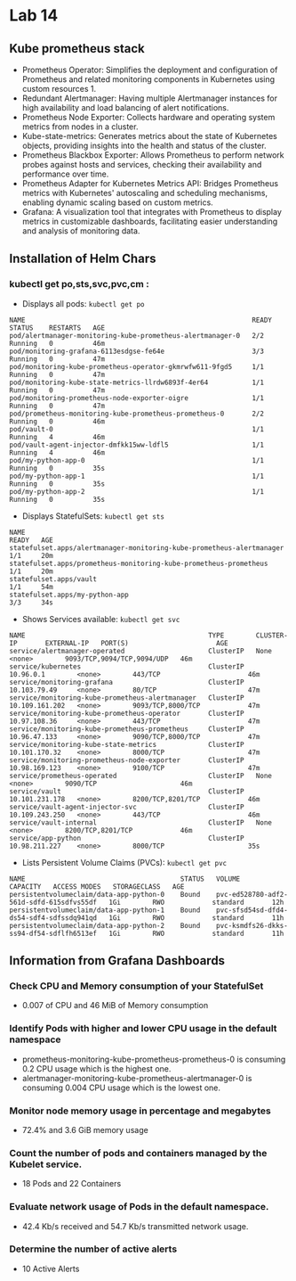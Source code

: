 # Lab 14

## Kube prometheus stack

- Prometheus Operator: Simplifies the deployment and configuration of Prometheus and related monitoring components in Kubernetes using custom resources 1.
- Redundant Alertmanager: Having multiple Alertmanager instances for high availability and load balancing of alert notifications.
- Prometheus Node Exporter: Collects hardware and operating system metrics from nodes in a cluster.
- Kube-state-metrics: Generates metrics about the state of Kubernetes objects, providing insights into the health and status of the cluster.
- Prometheus Blackbox Exporter: Allows Prometheus to perform network probes against hosts and services, checking their availability and performance over time.
- Prometheus Adapter for Kubernetes Metrics API: Bridges Prometheus metrics with Kubernetes' autoscaling and scheduling mechanisms, enabling dynamic scaling based on custom metrics.
- Grafana: A visualization tool that integrates with Prometheus to display metrics in customizable dashboards, facilitating easier understanding and analysis of monitoring data.

## Installation of Helm Chars

### kubectl get po,sts,svc,pvc,cm :

- Displays all pods: `kubectl get po`
```shell
NAME                                                         READY   STATUS    RESTARTS   AGE
pod/alertmanager-monitoring-kube-prometheus-alertmanager-0   2/2     Running   0          46m
pod/monitoring-grafana-6113esdgse-fe64e                      3/3     Running   0          47m
pod/monitoring-kube-prometheus-operator-gkmrwfw611-9fgd5     1/1     Running   0          47m
pod/monitoring-kube-state-metrics-llrdw6893f-4er64           1/1     Running   0          47m
pod/monitoring-prometheus-node-exporter-oigre                1/1     Running   0          47m
pod/prometheus-monitoring-kube-prometheus-prometheus-0       2/2     Running   0          46m
pod/vault-0                                                  1/1     Running   4          46m
pod/vault-agent-injector-dmfkk15ww-ldfl5                     1/1     Running   4          46m
pod/my-python-app-0                                          1/1     Running   0          35s
pod/my-python-app-1                                          1/1     Running   0          35s
pod/my-python-app-2                                          1/1     Running   0          35s
```

- Displays StatefulSets: `kubectl get sts`
```shell
NAME                                                                    READY   AGE
statefulset.apps/alertmanager-monitoring-kube-prometheus-alertmanager   1/1     20m
statefulset.apps/prometheus-monitoring-kube-prometheus-prometheus       1/1     20m
statefulset.apps/vault                                                  1/1     54m
statefulset.apps/my-python-app                                          3/3     34s
```

- Shows Services available: `kubectl get svc`
```shell
NAME                                              TYPE        CLUSTER-IP       EXTERNAL-IP   PORT(S)                      AGE
service/alertmanager-operated                     ClusterIP   None             <none>        9093/TCP,9094/TCP,9094/UDP   46m
service/kubernetes                                ClusterIP   10.96.0.1        <none>        443/TCP                      46m
service/monitoring-grafana                        ClusterIP   10.103.79.49     <none>        80/TCP                       47m
service/monitoring-kube-prometheus-alertmanager   ClusterIP   10.109.161.202   <none>        9093/TCP,8000/TCP            47m
service/monitoring-kube-prometheus-operator       ClusterIP   10.97.108.36     <none>        443/TCP                      47m
service/monitoring-kube-prometheus-prometheus     ClusterIP   10.96.47.133     <none>        9090/TCP,8000/TCP            47m
service/monitoring-kube-state-metrics             ClusterIP   10.101.170.32    <none>        8000/TCP                     47m
service/monitoring-prometheus-node-exporter       ClusterIP   10.98.169.123    <none>        9100/TCP                     47m
service/prometheus-operated                       ClusterIP   None             <none>        9090/TCP                     46m
service/vault                                     ClusterIP   10.101.231.178   <none>        8200/TCP,8201/TCP            46m
service/vault-agent-injector-svc                  ClusterIP   10.109.243.250   <none>        443/TCP                      46m
service/vault-internal                            ClusterIP   None             <none>        8200/TCP,8201/TCP            46m
service/app-python                                ClusterIP   10.98.211.227    <none>        8000/TCP                     35s
```

- Lists Persistent Volume Claims (PVCs): `kubectl get pvc`
```shell 
NAME                                       STATUS   VOLUME                                     CAPACITY   ACCESS MODES   STORAGECLASS   AGE
persistentvolumeclaim/data-app-python-0    Bound    pvc-ed528780-adf2-561d-sdfd-615sdfvs55df   1Gi        RWO            standard       12h
persistentvolumeclaim/data-app-python-1    Bound    pvc-sfsd54sd-dfd4-ds54-sdf4-sdfssdq941qd   1Gi        RWO            standard       11h
persistentvolumeclaim/data-app-python-2    Bound    pvc-ksmdfs26-dkks-ss94-df54-sdflfh6513ef   1Gi        RWO            standard       11h
```

## Information from Grafana Dashboards

### Check CPU and Memory consumption of your StatefulSet
- 0.007 of CPU and 46 MiB of Memory consumption

### Identify Pods with higher and lower CPU usage in the default namespace
- prometheus-monitoring-kube-prometheus-prometheus-0 is consuming 0.2 CPU usage which is the highest one.
- alertmanager-monitoring-kube-prometheus-alertmanager-0 is consuming 0.004 CPU usage which is the lowest one.

### Monitor node memory usage in percentage and megabytes
- 72.4% and 3.6 GiB memory usage

### Count the number of pods and containers managed by the Kubelet service.
- 18 Pods and 22 Containers

### Evaluate network usage of Pods in the default namespace.
- 42.4 Kb/s received and 54.7 Kb/s transmitted network usage.

### Determine the number of active alerts
- 10 Active Alerts